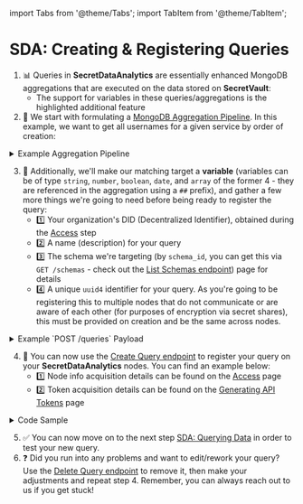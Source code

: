import Tabs from '@theme/Tabs';
import TabItem from '@theme/TabItem';

# SDA: Creating & Registering Queries

1. 📊 Queries in **SecretDataAnalytics** are essentially enhanced MongoDB aggregations that are executed on the data stored on **SecretVault**:
   - The support for variables in these queries/aggregations is the highlighted additional feature
2. 📝 We start with formulating a [MongoDB Aggregation Pipeline](https://www.mongodb.com/docs/manual/core/aggregation-pipeline/). In this example, we want to get all usernames for a given service by order of creation:

<details>
<summary>Example Aggregation Pipeline</summary>

```mongo
[
   {
      "$match": {
         "service": "Netflix"
      }
   },
   {
      "$sort": {
         "_created": 1
      }
   },
   {
      "$project": {
         "username": 1,
         "_id": 0
      }
   }
]
```

</details>

3. 🧰 Additionally, we'll make our matching target a **variable** (variables can be of type `string`, `number`, `boolean`, `date`, and `array` of the former 4 - they are referenced in the aggregation using a `##` prefix), and gather a few more things we're going to need before being ready to register the query:
   - 1️⃣ Your organization's DID (Decentralized Identifier), obtained during the [Access](access.md) step
   - 2️⃣ A name (description) for your query
   - 3️⃣ The schema we're targeting (by `schema_id`, you can get this via `GET /schemas` - check out the [List Schemas endpoint](../../api/nildb/list-the-organizations-schemas.api.mdx)) page for details
   - 4️⃣ A unique `uuid4` identifier for your query. As you're going to be registering this to multiple nodes that do not communicate or are aware of each other (for purposes of encryption via secret shares), this must be provided on creation and be the same across nodes.

<details>
<summary>Example `POST /queries` Payload</summary>

```json
{
   "_id": "21b9911a-37c1-4626-8863-e465eXXXXXXX",
   "owner": "did:nil:testnet:nillion1lng3uvz65frtv4jnrxyn2zn7xhyzujXXXXXXXX",
   "name": "Returns usernames for a given service by order of creation",
   "schema": "9b22147f-d6d5-40f1-927d-96c08XXXXXXXX",
   "variables": {
      "service": {
         "type": "string",
         "description": "The target service"
      }
   },
   "pipeline": [
      {
         "$match": {
            "service": "##service"
         }
      },
      {
         "$sort": {
            "_created": 1
         }
      },
      {
         "$project": {
            "username": 1,
            "_id": 0
         }
      }
   ]
}
```

</details>

4. 🏁 You can now use the [Create Query endpoint](../../api/nildb/overview.md) to register your query on your **SecretDataAnalytics** nodes. You can find an example below:
   - 1️⃣ Node info acquisition details can be found on the [Access](access.md) page
   - 2️⃣ Token acquisition details can be found on the [Generating API Tokens](generate-tokens.md) page

<details>
<summary>Code Sample</summary>

<Tabs>
  <TabItem value="python" label="Python">

```python reference showGithubLink
https://github.com/NillionNetwork/blind-module-examples/blob/main/nildb/secretvault_python/nildb_api.py#L113-L136
```

</TabItem> 
<TabItem value="typescript" label="TypeScript">

```TypeScript
// coming soon
```
</TabItem> 
</Tabs>

</details>

5. ✅ You can now move on to the next step [SDA: Querying Data](query.md) in order to test your new query.
6. ❓ Did you run into any problems and want to edit/rework your query? Use the [Delete Query endpoint](../../api/nildb/overview.md) to remove it, then make your adjustments and repeat step 4. Remember, you can always reach out to us if you get stuck!

